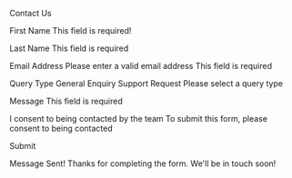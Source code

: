 Contact Us

  First Name
  This field is required!

  Last Name
  This field is required

  Email Address
  Please enter a valid email address
  This field is required

  Query Type
  General Enquiry
  Support Request
  Please select a query type

  Message
  This field is required

  I consent to being contacted by the team
  To submit this form, please consent to being contacted

  Submit

  Message Sent!
  Thanks for completing the form. We'll be in touch soon!